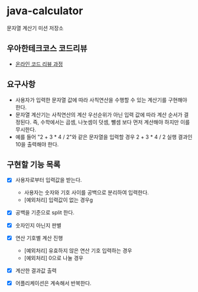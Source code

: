 # java-calculator
문자열 계산기 미션 저장소

## 우아한테크코스 코드리뷰
* [온라인 코드 리뷰 과정](https://github.com/woowacourse/woowacourse-docs/blob/master/maincourse/README.md)

## 요구사항
- 사용자가 입력한 문자열 값에 따라 사칙연산을 수행할 수 있는 계산기를 구현해야 한다.
- 문자열 계산기는 사칙연산의 계산 우선순위가 아닌 입력 값에 따라 계산 순서가 결정된다. 즉, 수학에서는 곱셈, 나눗셈이 덧셈, 뺄셈 보다 먼저 계산해야 하지만 이를 무시한다.
- 예를 들어 "2 + 3 * 4 / 2"와 같은 문자열을 입력할 경우 2 + 3 * 4 / 2 실행 결과인 10을 출력해야 한다.

## 구현할 기능 목록
- [x] 사용자로부터 입력값을 받는다. 
    - 사용자는 숫자와 기호 사이를 공백으로 분리하여 입력한다.
    - [예외처리] 입력값이 없는 경우g
- [x] 공백을 기준으로 split 한다.
- [x] 숫자인지 아닌지 판별
- [x] 연산 기호별 계산 진행
    - [예외처리] 유효하지 않은 연산 기호 입력하는 경우
    - [예외처리] 0으로 나눌 경우
- [x] 계산한 결과값 출력
- [x] 어플리케이션은 계속해서 반복한다.

